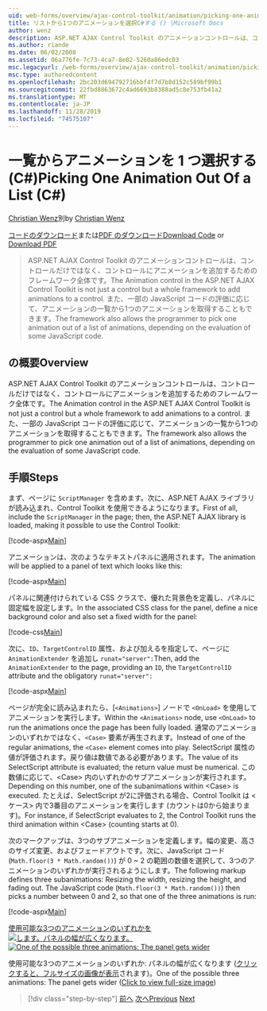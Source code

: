 ```yaml
---
uid: web-forms/overview/ajax-control-toolkit/animation/picking-one-animation-out-of-a-list-cs
title: リストから1つのアニメーションを選択C#する () |Microsoft Docs
author: wenz
description: ASP.NET AJAX Control Toolkit のアニメーションコントロールは、コントロールだけではなく、コントロールにアニメーションを追加するためのフレームワーク全体です。 フレームワークも許可する (...
ms.author: riande
ms.date: 06/02/2008
ms.assetid: 06a776fe-7c73-4ca7-8e02-5260a86edc03
msc.legacyurl: /web-forms/overview/ajax-control-toolkit/animation/picking-one-animation-out-of-a-list-cs
msc.type: authoredcontent
ms.openlocfilehash: 2bc203d694792716bbf4f7d7b8d152c589bf99b1
ms.sourcegitcommit: 22fbd8863672c4ad6693b8388ad5c8e753fb41a2
ms.translationtype: MT
ms.contentlocale: ja-JP
ms.lasthandoff: 11/28/2019
ms.locfileid: "74575107"
---
```

# <a name="picking-one-animation-out-of-a-list-c"></a><span data-ttu-id="da784-104">一覧からアニメーションを 1 つ選択する (C#)</span><span class="sxs-lookup"><span data-stu-id="da784-104">Picking One Animation Out Of a List (C#)</span></span>

<span data-ttu-id="da784-105">[Christian Wenz](https://github.com/wenz)別</span><span class="sxs-lookup"><span data-stu-id="da784-105">by [Christian Wenz](https://github.com/wenz)</span></span>

<span data-ttu-id="da784-106">[コードのダウンロード](https://download.microsoft.com/download/f/9/a/f9a26acd-8df4-4484-8a18-199e4598f411/Animation5.cs.zip)または[PDF のダウンロード](https://download.microsoft.com/download/6/7/1/6718d452-ff89-4d3f-a90e-c74ec2d636a3/animation5CS.pdf)</span><span class="sxs-lookup"><span data-stu-id="da784-106">[Download Code](https://download.microsoft.com/download/f/9/a/f9a26acd-8df4-4484-8a18-199e4598f411/Animation5.cs.zip) or [Download PDF](https://download.microsoft.com/download/6/7/1/6718d452-ff89-4d3f-a90e-c74ec2d636a3/animation5CS.pdf)</span></span>

> <span data-ttu-id="da784-107">ASP.NET AJAX Control Toolkit のアニメーションコントロールは、コントロールだけではなく、コントロールにアニメーションを追加するためのフレームワーク全体です。</span><span class="sxs-lookup"><span data-stu-id="da784-107">The Animation control in the ASP.NET AJAX Control Toolkit is not just a control but a whole framework to add animations to a control.</span></span> <span data-ttu-id="da784-108">また、一部の JavaScript コードの評価に応じて、アニメーションの一覧から1つのアニメーションを取得することもできます。</span><span class="sxs-lookup"><span data-stu-id="da784-108">The framework also allows the programmer to pick one animation out of a list of animations, depending on the evaluation of some JavaScript code.</span></span>

## <a name="overview"></a><span data-ttu-id="da784-109">の概要</span><span class="sxs-lookup"><span data-stu-id="da784-109">Overview</span></span>

<span data-ttu-id="da784-110">ASP.NET AJAX Control Toolkit のアニメーションコントロールは、コントロールだけではなく、コントロールにアニメーションを追加するためのフレームワーク全体です。</span><span class="sxs-lookup"><span data-stu-id="da784-110">The Animation control in the ASP.NET AJAX Control Toolkit is not just a control but a whole framework to add animations to a control.</span></span> <span data-ttu-id="da784-111">また、一部の JavaScript コードの評価に応じて、アニメーションの一覧から1つのアニメーションを取得することもできます。</span><span class="sxs-lookup"><span data-stu-id="da784-111">The framework also allows the programmer to pick one animation out of a list of animations, depending on the evaluation of some JavaScript code.</span></span>

## <a name="steps"></a><span data-ttu-id="da784-112">手順</span><span class="sxs-lookup"><span data-stu-id="da784-112">Steps</span></span>

<span data-ttu-id="da784-113">まず、ページに `ScriptManager` を含めます。次に、ASP.NET AJAX ライブラリが読み込まれ、Control Toolkit を使用できるようになります。</span><span class="sxs-lookup"><span data-stu-id="da784-113">First of all, include the `ScriptManager` in the page; then, the ASP.NET AJAX library is loaded, making it possible to use the Control Toolkit:</span></span>

[!code-aspx[Main](picking-one-animation-out-of-a-list-cs/samples/sample1.aspx)]

<span data-ttu-id="da784-114">アニメーションは、次のようなテキストパネルに適用されます。</span><span class="sxs-lookup"><span data-stu-id="da784-114">The animation will be applied to a panel of text which looks like this:</span></span>

[!code-aspx[Main](picking-one-animation-out-of-a-list-cs/samples/sample2.aspx)]

<span data-ttu-id="da784-115">パネルに関連付けられている CSS クラスで、優れた背景色を定義し、パネルに固定幅を設定します。</span><span class="sxs-lookup"><span data-stu-id="da784-115">In the associated CSS class for the panel, define a nice background color and also set a fixed width for the panel:</span></span>

[!code-css[Main](picking-one-animation-out-of-a-list-cs/samples/sample3.css)]

<span data-ttu-id="da784-116">次に、`ID`、`TargetControlID` 属性、および加えるを指定して、ページに `AnimationExtender` を追加し `runat="server":`</span><span class="sxs-lookup"><span data-stu-id="da784-116">Then, add the `AnimationExtender` to the page, providing an `ID`, the `TargetControlID` attribute and the obligatory `runat="server":`</span></span>

[!code-aspx[Main](picking-one-animation-out-of-a-list-cs/samples/sample4.aspx)]

<span data-ttu-id="da784-117">ページが完全に読み込まれたら、[`<Animations>`] ノードで `<OnLoad>` を使用してアニメーションを実行します。</span><span class="sxs-lookup"><span data-stu-id="da784-117">Within the `<Animations>` node, use `<OnLoad>` to run the animations once the page has been fully loaded.</span></span> <span data-ttu-id="da784-118">通常のアニメーションのいずれかではなく、`<Case>` 要素が再生されます。</span><span class="sxs-lookup"><span data-stu-id="da784-118">Instead of one of the regular animations, the `<Case>` element comes into play.</span></span> <span data-ttu-id="da784-119">SelectScript 属性の値が評価されます。戻り値は数値である必要があります。</span><span class="sxs-lookup"><span data-stu-id="da784-119">The value of its SelectScript attribute is evaluated; the return value must be numerical.</span></span> <span data-ttu-id="da784-120">この数値に応じて、&lt;Case&gt; 内のいずれかのサブアニメーションが実行されます。</span><span class="sxs-lookup"><span data-stu-id="da784-120">Depending on this number, one of the subanimations within &lt;Case&gt; is executed.</span></span> <span data-ttu-id="da784-121">たとえば、SelectScript が2に評価される場合、Control Toolkit は &lt;ケース&gt; 内で3番目のアニメーションを実行します (カウントは0から始まります)。</span><span class="sxs-lookup"><span data-stu-id="da784-121">For instance, if SelectScript evaluates to 2, the Control Toolkit runs the third animation within &lt;Case&gt; (counting starts at 0).</span></span>

<span data-ttu-id="da784-122">次のマークアップは、3つのサブアニメーションを定義します。幅の変更、高さのサイズ変更、およびフェードアウトです。次に、JavaScript コード (`Math.floor(3 * Math.random())`) が 0 ~ 2 の範囲の数値を選択して、3つのアニメーションのいずれかが実行されるようにします。</span><span class="sxs-lookup"><span data-stu-id="da784-122">The following markup defines three subanimations: Resizing the width, resizing the height, and fading out. The JavaScript code (`Math.floor(3 * Math.random())`) then picks a number between 0 and 2, so that one of the three animations is run:</span></span>

[!code-aspx[Main](picking-one-animation-out-of-a-list-cs/samples/sample5.aspx)]

<span data-ttu-id="da784-123">[使用可能な3つのアニメーションのいずれかを ![します。パネルの幅が広くなります。](picking-one-animation-out-of-a-list-cs/_static/image2.png)](picking-one-animation-out-of-a-list-cs/_static/image1.png)</span><span class="sxs-lookup"><span data-stu-id="da784-123">[![One of the possible three animations: The panel gets wider](picking-one-animation-out-of-a-list-cs/_static/image2.png)](picking-one-animation-out-of-a-list-cs/_static/image1.png)</span></span>

<span data-ttu-id="da784-124">使用可能な3つのアニメーションのいずれか: パネルの幅が広くなります ([クリックすると、フルサイズの画像が表示](picking-one-animation-out-of-a-list-cs/_static/image3.png)されます)。</span><span class="sxs-lookup"><span data-stu-id="da784-124">One of the possible three animations: The panel gets wider ([Click to view full-size image](picking-one-animation-out-of-a-list-cs/_static/image3.png))</span></span>

> [!div class="step-by-step"]
> <span data-ttu-id="da784-125">[前へ](animation-depending-on-a-condition-cs.md)
> [次へ](animating-in-response-to-user-interaction-cs.md)</span><span class="sxs-lookup"><span data-stu-id="da784-125">[Previous](animation-depending-on-a-condition-cs.md)
[Next](animating-in-response-to-user-interaction-cs.md)</span></span>
